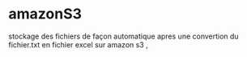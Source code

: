 # amazonS3
stockage des fichiers de façon automatique apres une convertion du 
fichier.txt en  fichier excel sur amazon s3 ,
